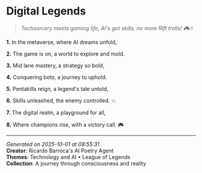 # Digital Legends

> *Techsorcery meets gaming life, AI's got skills, no more Rift trolls! 🎮🔥*

**1.** In the metaverse, where AI dreams unfold,


**2.** The game is on, a world to explore and mold.


**3.** Mid lane mastery, a strategy so bold,


**4.** Conquering bots, a journey to uphold.


**5.** Pentakills reign, a legend's tale untold,


**6.** Skills unleashed, the enemy controlled. 💥


**7.** The digital realm, a playground for all,


**8.** Where champions rise, with a victory call. 🎮



---

*Generated on 2025-10-01 at 08:55:31*  
**Creator**: Ricardo Barroca's AI Poetry Agent  
**Themes**: Technology and AI • League of Legends  
**Collection**: A journey through consciousness and reality